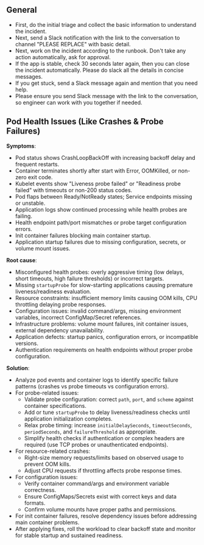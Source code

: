 ## General

- First, do the initial triage and collect the basic information to understand the incident.
- Next, send a Slack notification with the link to the conversation to channel "PLEASE REPLACE" with basic detail.
- Next, work on the incident according to the runbook. Don't take any action automatically, ask for approval.
- If the app is stable, check 30 seconds later again, then you can close the incident automatically. Please do slack all the details in concise messages.
- If you get stuck, send a Slack message again and mention that you need help.
- Please ensure you send Slack message with the link to the conversation, so engineer can work with you together if needed.

## Pod Health Issues (Like Crashes & Probe Failures)

**Symptoms**:

- Pod status shows CrashLoopBackOff with increasing backoff delay and frequent restarts.
- Container terminates shortly after start with Error, OOMKilled, or non-zero exit code.
- Kubelet events show "Liveness probe failed" or "Readiness probe failed" with timeouts or non-200 status codes.
- Pod flaps between Ready/NotReady states; Service endpoints missing or unstable.
- Application logs show continued processing while health probes are failing.
- Health endpoint path/port mismatches or probe target configuration errors.
- Init container failures blocking main container startup.
- Application startup failures due to missing configuration, secrets, or volume mount issues.

**Root cause**:

- Misconfigured health probes: overly aggressive timing (low delays, short timeouts, high failure thresholds) or incorrect targets.
- Missing `startupProbe` for slow-starting applications causing premature liveness/readiness evaluation.
- Resource constraints: insufficient memory limits causing OOM kills, CPU throttling delaying probe responses.
- Configuration issues: invalid command/args, missing environment variables, incorrect ConfigMap/Secret references.
- Infrastructure problems: volume mount failures, init container issues, external dependency unavailability.
- Application defects: startup panics, configuration errors, or incompatible versions.
- Authentication requirements on health endpoints without proper probe configuration.

**Solution**:

- Analyze pod events and container logs to identify specific failure patterns (crashes vs probe timeouts vs configuration errors).
- For probe-related issues:
  - Validate probe configuration: correct `path`, `port`, and `scheme` against container specifications.
  - Add or tune `startupProbe` to delay liveness/readiness checks until application initialization completes.
  - Relax probe timing: increase `initialDelaySeconds`, `timeoutSeconds`, `periodSeconds`, and `failureThreshold` as appropriate.
  - Simplify health checks if authentication or complex headers are required (use TCP probes or unauthenticated endpoints).
- For resource-related crashes:
  - Right-size memory requests/limits based on observed usage to prevent OOM kills.
  - Adjust CPU requests if throttling affects probe response times.
- For configuration issues:
  - Verify container command/args and environment variable correctness.
  - Ensure ConfigMaps/Secrets exist with correct keys and data formats.
  - Confirm volume mounts have proper paths and permissions.
- For init container failures, resolve dependency issues before addressing main container problems.
- After applying fixes, roll the workload to clear backoff state and monitor for stable startup and sustained readiness.